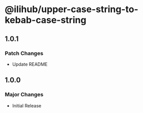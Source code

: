 # @ilihub/upper-case-string-to-kebab-case-string

## 1.0.1

### Patch Changes

- Update README

## 1.0.0

### Major Changes

- Initial Release
